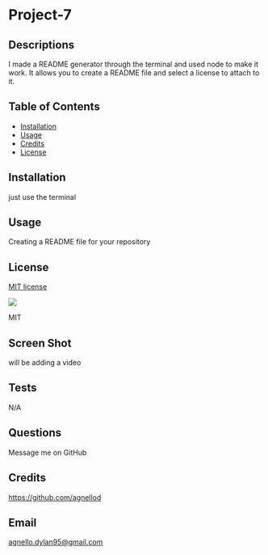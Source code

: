 # Project-7

## Descriptions

I made a README generator through the terminal and used node to make it work. It allows you to create a README file and select a license to attach to it.

## Table of Contents

- [Installation](#installation)
- [Usage](#usage)
- [Credits](#credits)
- [License](#license)

## Installation

just use the terminal

## Usage

Creating a README file for your repository

## License

[MIT license](https://opensource.org/license/mit/)

![](https://img.shields.io/badge/license-MIT-blue)

MIT

## Screen Shot

will be adding a video

## Tests

N/A

## Questions 

Message me on GitHub

## Credits

https://github.com/agnellod

## Email

agnello.dylan95@gmail.com
